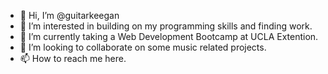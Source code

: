 - 👋 Hi, I’m @guitarkeegan
- 👀 I’m interested in building on my programming skills and finding work.
- 🌱 I’m currently taking a Web Development Bootcamp at UCLA Extention.
- 💞️ I’m looking to collaborate on some music related projects.
- 📫 How to reach me here. 


